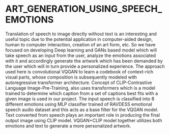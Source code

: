 # ART_GENERATION_USING_SPEECH_EMOTIONS
Translation of speech to image directly without text is an interesting and useful topic due to the potential application in computer-aided design, human to computer interaction, creation of an art form, etc. So we have focused on developing Deep learning and GANs based model which will take speech as an input from the user, analyze the emotions associated with it and accordingly generate the artwork which has been demanded by the user which will in turn provide a personalized experience. The approach used here is convolutional VQGAN to learn a codebook of context-rich visual parts, whose composition is subsequently modeled with autoregressive transformer architecture. Concept of CLIP-Contrastive Language Image-Pre-Training, also uses transformers which is a model trained to determine which caption from a set of captions best fits with a given image is used in our project. The input speech is classified into 8 different emotions using MLP classifier trained of RAVDESS emotional speech audio dataset and this acts as a base filter for the VQGAN model. Text converted from speech plays an important role in producing the final output image using CLIP model. VQGAN+CLIP model together utilizes both emotions and text to generate a more personalized artwork.
